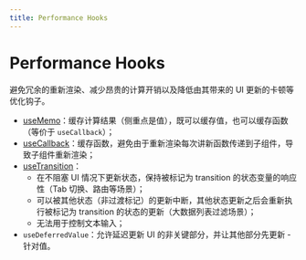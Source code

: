 ```yaml
---
title: Performance Hooks
---
```


# Performance Hooks

避免冗余的重新渲染、减少昂贵的计算开销以及降低由其带来的 UI 更新的卡顿等优化钩子。

- [useMemo](https://stackblitz.com/edit/stackblitz-starters-wfafpe?ctl=1&embed=1&file=src%2FApp.tsx)：缓存计算结果（侧重点是值），既可以缓存值，也可以缓存函数（等价于 `useCallback`）；
- [useCallback](https://stackblitz.com/edit/react-ts-6zym8d?ctl=1&embed=1&file=App.tsx)：缓存函数，避免由于重新渲染每次讲新函数传递到子组件，导致子组件重新渲染；
- [useTransition](https://stackblitz.com/edit/stackblitz-starters-5kkxa7?ctl=1&embed=1&file=src%2FApp.tsx)：
  - 在不阻塞 UI 情况下更新状态，保持被标记为 transition 的状态变量的响应性（Tab 切换、路由等场景）；
  - 可以被其他状态（非过渡标记）的更新中断，其他状态更新之后会重新执行被标记为 transition 的状态的更新（大数据列表过滤场景）；
  - 无法用于控制文本输入；
- `useDeferredValue`：允许延迟更新 UI 的非关键部分，并让其他部分先更新 - 针对值。

<!-- 
React 给我们提供了一些优化性能的钩子，主要是从避免冗余的重新渲染、减少昂贵的计算开销以及由其带来的 UI 的卡顿这些方面考虑的。

第一个 useMemo

第二个是 useCallback

第三个和第四个是 React 18 版本新推出来的两个钩子，这两个钩子可以让我们更好地控制数据更新和渲染优先级，二者用其一即可。
在这里我建议各位同学只有在其他优化方式无法满足的情况再考虑。因为性能优化的方式非常多，比如懒加载、分页、防抖和节流等等。
有兴趣的各位同学可以自行查阅，这两个 hooks 会在未来优化主题再进行更细致的讲解。
 -->